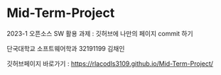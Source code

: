 #    Mid-Term-Project

2023-1 오픈소스 SW 활용 과제 : 깃허브에 나만의 페이지 commit 하기 <br>

단국대학교 소프트웨어학과 32191199 김채인

깃허브페이지 바로가기 : https://rlacodls3109.github.io/Mid-Term-Project/
